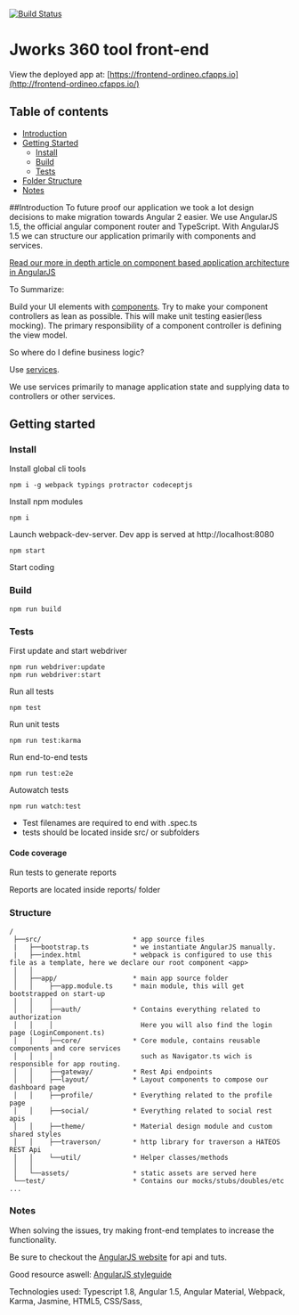 [![Build Status](https://travis-ci.org/Ordineo/front-end.svg?branch=master)](https://travis-ci.org/Ordineo/front-end)

# Jworks 360 tool front-end
View the deployed app at: [https://frontend-ordineo.cfapps.io](http://frontend-ordineo.cfapps.io/)


## Table of contents
* [Introduction](#introduction)
* [Getting Started](#getting-started)
    * [Install](#install)
    * [Build](#build)
    * [Tests](#tests)
* [Folder Structure](#Folder-structure)
* [Notes](#notes)

##Introduction
To future proof our application we took a lot design decisions to make migration towards Angular 2 easier.
We use AngularJS 1.5, the official angular component router and TypeScript. 
With AngularJS 1.5 we can structure our application primarily with components and services.

[Read our more in depth article on component based application architecture in AngularJS](https://ordina-jworks.github.io/angularjs-typescript/2016/04/25/component-based-application-architecture-with-angularjs-and-typescript.html)

To Summarize:

Build your UI elements with [components](https://docs.angularjs.org/guide/component). Try to make your component controllers as lean as possible. 
This will make unit testing easier(less mocking). 
The primary responsibility of a component controller is defining the view model.
 
So where do I define business logic?

Use [services](https://docs.angularjs.org/guide/services).

We use services primarily to manage application state and supplying data to controllers or other services.

## Getting started
### Install

Install global cli tools
```
npm i -g webpack typings protractor codeceptjs
```
  
Install npm modules
```
npm i
```

Launch webpack-dev-server. 
Dev app is served at http://localhost:8080
```
npm start
```

Start coding

### Build

```
npm run build
```

### Tests

First update and start webdriver
```
npm run webdriver:update
npm run webdriver:start
```

Run all tests
```
npm test
```

Run unit tests
```
npm run test:karma
```

Run end-to-end tests
```
npm run test:e2e
```

Autowatch tests
```
npm run watch:test
```

- Test filenames are required to end with .spec.ts
- tests should be located inside src/ or subfolders

#### Code coverage

Run tests to generate reports

Reports are located inside reports/ folder


### Structure
```
/
 ├──src/                       * app source files
 |   ├──bootstrap.ts           * we instantiate AngularJS manually.
 |   ├──index.html             * webpack is configured to use this file as a template, here we declare our root component <app>
 │   │
 │   ├──app/                   * main app source folder
 │   │    ├──app.module.ts     * main module, this will get bootstrapped on start-up
 │   │    │
 │   │    ├──auth/             * Contains everything related to authorization
 │   │    │                      Here you will also find the login page (LoginComponent.ts)  
 │   │    ├──core/             * Core module, contains reusable components and core services
 │   │    │                      such as Navigator.ts wich is responsible for app routing.
 │   │    ├──gateway/          * Rest Api endpoints
 │   │    ├──layout/           * Layout components to compose our dashboard page
 │   │    ├──profile/          * Everything related to the profile page
 │   │    ├──social/           * Everything related to social rest apis
 │   │    ├──theme/            * Material design module and custom shared styles
 │   │    ├──traverson/        * http library for traverson a HATEOS REST Api
 │   │    └──util/             * Helper classes/methods
 │   │
 │   └──assets/                * static assets are served here
 └──test/                      * Contains our mocks/stubs/doubles/etc ...
```

### Notes

<p>When solving the issues, try making front-end templates to increase the functionality. </p>
<p>Be sure to checkout the <a href="https://angularjs.org/">AngularJS website</a> for api and tuts. </p>
<p>Good resource aswell: <a href="https://github.com/johnpapa/angular-styleguide"> AngularJS styleguide</a></p>
<p>Technologies used: Typescript 1.8, Angular 1.5, Angular Material, Webpack, Karma, Jasmine, HTML5, CSS/Sass, </p>
